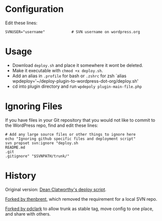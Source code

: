# Configuration

Edit these lines:

    SVNUSER="username"            # SVN username on wordpress.org

# Usage

* Download `deploy.sh` and place it somewhere it wont be deleted.
* Make it executable with `chmod +x deploy.sh`.
* Add an alias in `.profile` for bash or `.zshrc` for zsh `alias wpdeploy='~/deploy-plugin-to-wordpress-dot-org/deploy.sh'
* cd into plugin directory and run `wpdepoly plugin-main-file.php`

# Ignoring Files

If you have files in your Git repository that you would not like to commit to the WordPress repo, find and edit these lines:

    # Add any large source files or other things to ignore here
    echo "Ignoring github specific files and deployment script"
    svn propset svn:ignore "deploy.sh
    README.md
    .git
    .gitignore" "$SVNPATH/trunk/"

# History

Original version: [Dean Clatworthy's deploy script](https://github.com/deanc/wordpress-plugin-git-svn).

[Forked by thenbrent](http://thereforei.am/2011/04/21/git-to-svn-automated-wordpress-plugin-deployment/), which removed the requirement for a local SVN repo.

[Forked by pdclark](https://github.com/pdclark/deploy-plugin-to-wordpress-dot-org) to allow trunk as stable tag, move config to one place, and share with others.